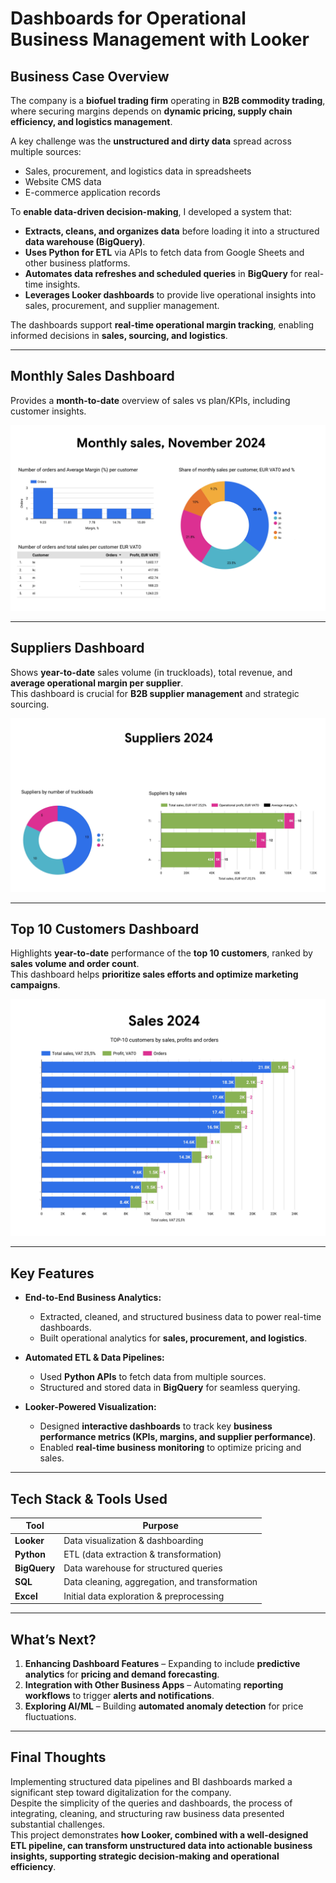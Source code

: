 # Dashboards for Operational Business Management with Looker

## Business Case Overview
The company is a **biofuel trading firm** operating in **B2B commodity trading**, where securing margins depends on **dynamic pricing, supply chain efficiency, and logistics management**.

A key challenge was the **unstructured and dirty data** spread across multiple sources:  
- Sales, procurement, and logistics data in spreadsheets  
- Website CMS data  
- E-commerce application records  

To **enable data-driven decision-making**, I developed a system that:  
- **Extracts, cleans, and organizes data** before loading it into a structured **data warehouse (BigQuery)**.  
- **Uses Python for ETL** via APIs to fetch data from Google Sheets and other business platforms.  
- **Automates data refreshes and scheduled queries** in **BigQuery** for real-time insights.  
- **Leverages Looker dashboards** to provide live operational insights into sales, procurement, and supplier management.

The dashboards support **real-time operational margin tracking**, enabling informed decisions in **sales, sourcing, and logistics**.

---

## Monthly Sales Dashboard  
Provides a **month-to-date** overview of sales vs plan/KPIs, including customer insights.  

![Monthly Sales Dashboard](images/monthly_sales.jpg)  

---

## Suppliers Dashboard  
Shows **year-to-date** sales volume (in truckloads), total revenue, and **average operational margin per supplier**.  
This dashboard is crucial for **B2B supplier management** and strategic sourcing.  

![Supplier Dashboard](images/suppliers_2024.jpg)  

---

## Top 10 Customers Dashboard  
Highlights **year-to-date** performance of the **top 10 customers**, ranked by **sales volume and order count**.  
This dashboard helps **prioritize sales efforts and optimize marketing campaigns**.  

![Top 10 Customers Dashboard](images/top10_customers_2024.jpg)  

---

## Key Features  
- **End-to-End Business Analytics:**  
  - Extracted, cleaned, and structured business data to power real-time dashboards.  
  - Built operational analytics for **sales, procurement, and logistics**.  

- **Automated ETL & Data Pipelines:**  
  - Used **Python APIs** to fetch data from multiple sources.  
  - Structured and stored data in **BigQuery** for seamless querying.  

- **Looker-Powered Visualization:**  
  - Designed **interactive dashboards** to track key **business performance metrics (KPIs, margins, and supplier performance)**.  
  - Enabled **real-time business monitoring** to optimize pricing and sales.  

---

## Tech Stack & Tools Used  
| Tool         | Purpose |
|-------------|---------|
| **Looker**  | Data visualization & dashboarding |
| **Python**  | ETL (data extraction & transformation) |
| **BigQuery** | Data warehouse for structured queries |
| **SQL**     | Data cleaning, aggregation, and transformation |
| **Excel**   | Initial data exploration & preprocessing |

---

## What’s Next?
1. **Enhancing Dashboard Features** – Expanding to include **predictive analytics** for **pricing and demand forecasting**.  
2. **Integration with Other Business Apps** – Automating **reporting workflows** to trigger **alerts and notifications**.  
3. **Exploring AI/ML** – Building **automated anomaly detection** for price fluctuations.  

---

## Final Thoughts  
Implementing structured data pipelines and BI dashboards marked a significant step toward digitalization for the company.  
Despite the simplicity of the queries and dashboards, the process of integrating, cleaning, and structuring raw business data presented substantial challenges.  
This project demonstrates **how Looker, combined with a well-designed ETL pipeline, can transform unstructured data into actionable business insights, supporting strategic decision-making and operational efficiency**.
 
